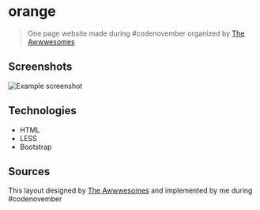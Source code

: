 # orange
> One page website made during #codenovember organized by [The Awwwesomes](https://theawwwesomes.org/ "The Awwwesomes")

## Screenshots
![Example screenshot](/img/screenshot.png)

## Technologies
* HTML
* LESS
* Bootstrap

## Sources
This layout designed by [The Awwwesomes](https://theawwwesomes.org/ "The Awwwesomes") and implemented by me during #codenovember
